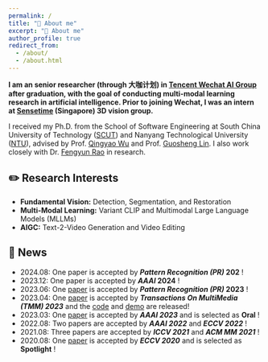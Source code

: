 ```yaml
---
permalink: /
title: "👋 About me"
excerpt: "👋 About me"
author_profile: true
redirect_from: 
  - /about/
  - /about.html
---
```


**I am an senior researcher (through 大咖计划) in [Tencent Wechat AI Group](https://ai.weixin.qq.com/) after graduation, with the goal of conducting multi-modal learning research in artificial intelligence. Prior to joining Wechat, I was an intern at [Sensetime](https://www.sensetime.com/cn) (Singapore) 3D vision group.**

I received my Ph.D. from the School of Software Engineering at South China University of Technology ([SCUT](https://www.scut.edu.cn/new/)) and Nanyang Technological University ([NTU](https://www.ntu.edu.sg/)), advised by Prof. [Qingyao Wu](https://sites.google.com/site/qysite/) and Prof. [Guosheng Lin](https://guosheng.github.io/). I also work closely with Dr. [Fengyun Rao](https://scholar.google.com/citations?user=38dACd4AAAAJ&hl=en) in research.

## ✏️ Research Interests

- **Fundamental Vision:** Detection, Segmentation, and Restoration
- **Multi-Modal Learning:** Variant CLIP and Multimodal Large Language Models (MLLMs)
- **AIGC:** Text-2-Video Generation and Video Editing

## 📰 News


- 2024.08: One paper is accepted by ***Pattern Recognition (PR)* 202** !
- 2023.12: One paper is accepted by ***AAAI* 2024** !
- 2023.06: One [paper](https://www.sciencedirect.com/science/article/abs/pii/S0031320323005411) is accepted by ***Pattern Recognition (PR)* 2023** !
- 2023.04: One [paper](https://browse.arxiv.org/pdf/2203.04708v2.pdf) is accepted by ***Transactions On MultiMedia (TMM) 2023***  and the [code](https://github.com/suyukun666/UFO) and [demo](https://huggingface.co/spaces/djl234/UFO) are released!
- 2023.03: One [paper](https://ojs.aaai.org/index.php/AAAI/article/view/25337) is accepted by ***AAAI 2023***  and is selected as  **Oral** !
- 2022.08: Two papers are accepted by ***AAAI 2022*** and ***ECCV 2022*** !
- 2021.08: Three papers are accepted by ***ICCV 2021*** and ***ACM MM 2021*** !
- 2020.08: One [paper](https://www.ecva.net/papers/eccv_2020/papers_ECCV/papers/123490069.pdf) is accepted by ***ECCV 2020***  and is selected as **Spotlight** !
